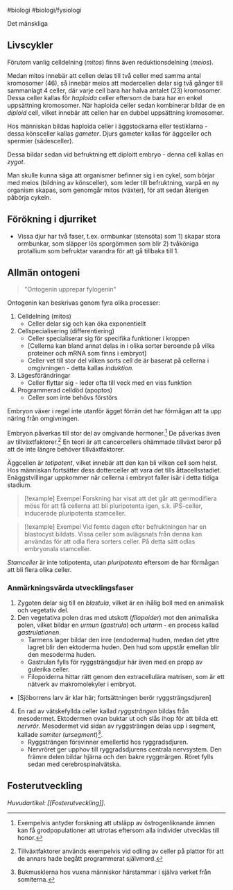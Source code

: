 #biologi #biologi/fysiologi 

Det mänskliga 

## Livscykler
Förutom vanlig celldelning (*mitos*) finns även reduktionsdelning (*meios*).

Medan mitos innebär att cellen delas till två celler med samma antal kromosomer (46), så innebär meios att modercellen delar sig två gånger till sammanlagt 4 celler, där varje cell bara har halva antalet (23) kromosomer. Dessa celler kallas för *haploida* celler eftersom de bara har en enkel uppsättning kromosomer. När haploida celler sedan kombinerar bildar de en *diploid* cell, vilket innebär att cellen har en dubbel uppsättning kromosomer.

Hos människan bildas haploida celler i äggstockarna eller testiklarna - dessa könsceller kallas *gameter*. Djurs gameter kallas för äggceller och spermier (sädesceller).

Dessa bildar sedan vid befruktning ett diploitt embryo - denna cell kallas en *zygot*.

Man skulle kunna säga att organismer befinner sig i en cykel, som börjar med meios (bildning av könsceller), som leder till befruktning, varpå en ny organism skapas, som genomgår mitos (växter), för att sedan återigen påbörja cykeln.

## Förökning i djurriket
- Vissa djur har två faser, t.ex. ormbunkar (stensöta) som 1) skapar stora ormbunkar, som släpper lös sporgömmen som blir 2) tvåköniga protallium som befruktar varandra för att gå tillbaka till 1.
## Allmän ontogeni
> "Ontogenin upprepar fylogenin"

Ontogenin kan beskrivas genom fyra olika processer:
1. Celldelning (mitos)
	- Celler delar sig och kan öka exponentiellt
2. Cellspecialisering (differentiering)
	- Celler specialiserar sig för specifika funktioner i kroppen
	- \[Cellerna kan bland annat delas in i olika sorter beroende på vilka proteiner och mRNA som finns i embryot\]
	- Celler vet till stor del vilken sorts cell de är baserat på cellerna i omgivningen - detta kallas *induktion*.
1. Lägesförändringar
	- Celler flyttar sig - leder ofta till veck med en viss funktion
2. Programmerad celldöd (apoptos)
	- Celler som inte behövs förstörs

Embryon växer i regel inte utanför ägget förrän det har förmågan att ta upp näring från omgivningen.

Embryon påverkas till stor del av omgivande hormoner.[^2] De påverkas även av tillväxtfaktorer.[^3] En teori är att cancercellers ohämmade tillväxt beror på att de inte längre behöver tillväxtfaktorer.

Äggcellen är *totipotent*, vilket innebär att den kan bli vilken cell som helst. Hos människan fortsätter dess dotterceller att vara det tills åttacellsstadiet. Enäggstvillingar uppkommer när cellerna i embryot faller isär i detta tidiga stadium.

> [!example] Exempel
> Forskning har visat att det går att genmodifiera möss för att få cellerna att bli pluripotenta igen, s.k. iPS-celler, inducerade pluripotenta stamceller.

> [!example] Exempel
> Vid femte dagen efter befruktningen har en blastocyst bildats. Vissa celler som avlägsnats från denna kan användas för att odla flera sorters celler. På detta sätt odlas embryonala stamceller.

*Stamceller* är inte totipotenta, utan *pluripotenta* eftersom de har förmågan att bli flera olika celler.

[^2]: Exempelvis antyder forskning att utsläpp av östrogenliknande ämnen kan få grodpopulationer att utrotas eftersom alla individer utvecklas till honor.
[^3]: Tillväxtfaktorer används exempelvis vid odling av celler på plattor för att de annars hade begått programmerat självmord.

### Anmärkningsvärda utvecklingsfaser
1. Zygoten delar sig till en *blastula*, vilket är en ihålig boll med en animalisk och vegetativ del.
2. Den vegetativa polen dras med utskott (*filopoider*) mot den animaliska polen, vilket bildar en *urmun* (*gastrula*) och *urtarm* - en process kallad *gastrulationen*.
	- Tarmens lager bildar den inre (endoderma) huden, medan det yttre lagret blir den ektoderma huden. Den hud som uppstår emellan blir den mesoderma huden.
	- Gastrulan fylls för ryggsträngsdjur här även med en propp av gulerika celler.
	- Filopoiderna hittar rätt genom den extracellulära matrisen, som är ett nätverk av makromolekyler i embryot.
- \[Sjöborrens larv är klar här; fortsättningen berör ryggsträngsdjuren\]
4. En rad av vätskefyllda celler kallad *ryggsträngen* bildas från mesodermet. Ektodermen ovan buktar ut och slås ihop för att bilda ett *nervrör*. Mesodermet vid sidan av ryggsträngen delas upp i segment, kallade *somiter* (*ursegment*)[^1].
	- Ryggsträngen försvinner emellertid hos ryggradsdjuren.
	- Nervröret ger upphov till ryggradsdjurens centrala nervsystem. Den främre delen bildar hjärna och den bakre ryggmärgen. Röret fylls sedan med cerebrospinalvätska.

[^1]: Bukmusklerna hos vuxna människor härstammar i själva verket från somiterna.
## Fosterutveckling
*Huvudartikel: [[Fosterutveckling]].*
